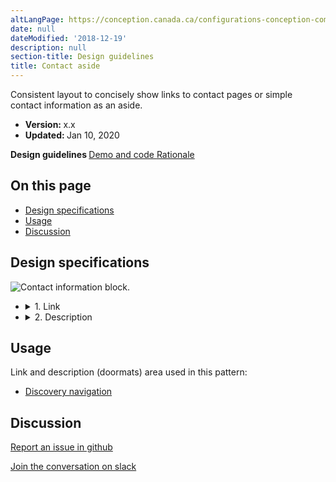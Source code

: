 ```yaml
---
altLangPage: https://conception.canada.ca/configurations-conception-communes/alertes-contextuelles.html
date: null
dateModified: '2018-12-19'
description: null
section-title: Design guidelines
title: Contact aside
---
```



<div class="row profile">
 <div class="col-md-9">
  <p class="pagetag">
   Consistent layout to concisely show links to contact pages or simple contact information as an aside.
  </p>
 </div>
 <div class="col-md-3">
  <div class="small">
   <ul class="list-unstyled">
    <li class="mrgn-rght-lg">
     <strong>
      Version:
     </strong>
     x.x
    </li>
    <li class="mrgn-rght-lg">
     <strong>
      Updated:
     </strong>
     Jan 10, 2020
    </li>
   </ul>
  </div>
 </div>
 <div class="col-md-12">
  <div class="btn-group mrgn-bttm-sm mrgn-tp-md">
   <a class="btn btn-default active">
    <span class="fas fa-pen-square">
    </span>
    <strong>
     Design guidelines
    </strong>
   </a>
   <a class="btn btn-default" href="./contact-aside-demo.html">
    <span class="fas fa-laptop-code">
    </span>
    Demo and code
   </a>
   <a class="btn btn-default" href="./contact-aside-rationale.html">
    <span class="fas fa-microscope">
    </span>
    Rationale
   </a>
  </div>
 </div>
</div>

<section>
 <h2>
  On this page
 </h2>
 <ul>
  <li>
   <a href="#spec">
    Design specifications
   </a>
  </li>
  <li>
   <a href="#usage">
    Usage
   </a>
  </li>
  <li>
   <a href="#discuss">
    Discussion
   </a>
  </li>
 </ul>
</section>

<section>
 <h2 id="specs">
  Design specifications
 </h2>
 <div class="row">
  <div class="col-md-6">
   <div class="pattern-demo mrgn-bttm-lg">
    <img alt="Contact information block." class="img-responsive" src="../images/link-description/contact-spec.png"/>
   </div>
  </div>
  <div class="col-md-6">
   <ul class="list-unstyled">
    <li>
     <details>
      <summary>
       1. Link
      </summary>
      <p>
       The hyperlink text must clearly describe, in context, what the person will find on the destination page.
      </p>
     </details>
    </li>
    <li>
     <details>
      <summary>
       2. Description
      </summary>
      <p>
       Use action verbs, or simply list keywords to summarize of the information or tasks that can be accomplished on the page it links to.
      </p>
     </details>
    </li>
   </ul>
  </div>
 </div>
</section>

<section>
 <h2 id="usage">
  Usage
 </h2>
 <p>
  Link and description (doormats) area used in this pattern:
 </p>
 <ul>
  <li>
   <a href="../design-patterns/discovery-navigation.html">
    Discovery navigation
   </a>
  </li>
 </ul>
</section>

<section>
 <h2 id="discuss">
  Discussion
 </h2>
 <div class="row">
  <div class="col-md-4 col-sm-6 col-xs-12">
   <p>
    <a class="btn btn-default btn-block" href="https://github.com/canada-ca/design-system-systeme-conception/issues">
     <span class="fab fa-github">
     </span>
     Report an issue in github
    </a>
   </p>
   <p>
    <a class="btn btn-default btn-block" href="">
     <span class="fab fa-slack">
     </span>
     Join the conversation on slack
    </a>
   </p>
  </div>
 </div>
</section>


